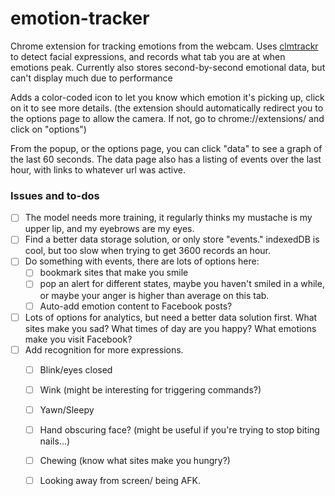 # emotion-tracker

Chrome extension for tracking emotions from the webcam. Uses [clmtrackr][1] to detect facial expressions, and records what tab you are at when emotions peak. Currently also stores second-by-second emotional data, but can't display much due to performance

Adds a color-coded icon to let you know which emotion it's picking up, click on it to see more details. (the extension should automatically redirect you to the options page to allow the camera. If not, go to chrome://extensions/ and click on "options")

From the popup, or the options page, you can click "data" to see a graph of the last 60 seconds. The data page also has a listing of events over the last hour, with links to whatever url was active.

### Issues and to-dos

- [ ] The model needs more training, it regularly thinks my mustache is my upper lip, and my eyebrows are my eyes.
- [ ] Find a better data storage solution, or only store "events." indexedDB is cool, but too slow when trying to get 3600 records an hour.
- [ ] Do something with events, there are lots of options here:
  - [ ] bookmark sites that make you smile
  - [ ] pop an alert for different states, maybe you haven't smiled in a while, or maybe your anger is higher than average on this tab.
  - [ ] Auto-add emotion content to Facebook posts?
- [ ] Lots of options for analytics, but need a better data solution first. What sites make you sad? What times of day are you happy? What emotions make you visit Facebook?
- [ ] Add recognition for more expressions.
  - [ ] Blink/eyes closed
  - [ ] Wink (might be interesting for triggering commands?)
  - [ ] Yawn/Sleepy
  - [ ] Hand obscuring face? (might be useful if you're trying to stop biting nails...)
  - [ ] Chewing (know what sites make you hungry?)
  - [ ] Looking away from screen/ being AFK.







[1]: https://github.com/auduno/clmtrackr
